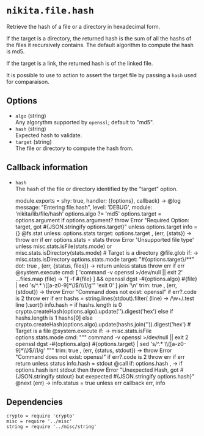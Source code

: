 
# `nikita.file.hash`

Retrieve the hash of a file or a directory in hexadecimal 
form.

If the target is a directory, the returned hash 
is the sum of all the hashs of the files it recursively 
contains. The default algorithm to compute the hash is md5.

If the target is a link, the returned hash is of the linked file.

It is possible to use to action to assert the target file by passing a `hash`
used for comparaison.

## Options

* `algo` (string)   
  Any algorythm supported by `openssl`; default to "md5".
* `hash` (string)   
  Expected hash to validate.
* `target` (string)   
  The file or directory to compute the hash from.

## Callback information

* `hash`   
  The hash of the file or directory identified by the "target" option.

    module.exports = shy: true, handler: ({options}, callback) ->
      @log message: "Entering file.hash", level: 'DEBUG', module: 'nikita/lib/file/hash'
      options.algo ?= 'md5'
      options.target = options.argument if options.argument?
      throw Error "Required Option: target, got #{JSON.stringify options.target}" unless options.target
      info = {}
      @fs.stat
        unless: options.stats
        target: options.target
      , (err, {stats}) ->
        throw err if err
        options.stats = stats
        throw Error 'Unsupported file type' unless misc.stats.isFile(stats.mode) or misc.stats.isDirectory(stats.mode)
      # Target is a directory
      @file.glob
        if: -> misc.stats.isDirectory options.stats.mode
        target: "#{options.target}/**"
        dot: true
      , (err, {status, files}) ->
        return unless status
        throw err if err
        @system.execute
          cmd: [
            'command -v openssl >/dev/null || exit 2'
            ...files.map (file) -> "[ -f #{file} ] && openssl dgst -#{options.algo} #{file} | sed 's/^.* \\([a-z0-9]*\\)$/\\1/g'"
            'exit 0'
          ].join '\n'
          trim: true
        , (err, {stdout}) ->
          throw Error "Command does not exist: openssl" if err?.code is 2
          throw err if err
          hashs = string.lines(stdout).filter( (line) -> /\w+/.test line ).sort()
          info.hash = if hashs.length is 0
            crypto.createHash(options.algo).update('').digest('hex')
          else if hashs.length is 1
            hashs[0]
          else
            crypto.createHash(options.algo).update(hashs.join('')).digest('hex')
      # Target is a file
      @system.execute
        if: -> misc.stats.isFile options.stats.mode
        cmd: """
        command -v openssl >/dev/null || exit 2
        openssl dgst -#{options.algo} #{options.target} | sed 's/^.* \\([a-z0-9]*\\)$/\\1/g'
        """
        trim: true
      , (err, {status, stdout}) ->
        throw Error "Command does not exist: openssl" if err?.code is 2
        throw err if err
        return unless status
        info.hash = stdout
      @call
        if: options.hash
      , ->
        if options.hash isnt stdout
        then throw Error "Unexpected Hash, got #{JSON.stringify stdout} but exepected #{JSON.stringify options.hash}"
      @next (err) ->
        info.status = true unless err
        callback err, info

## Dependencies

    crypto = require 'crypto'
    misc = require '../misc'
    string = require '../misc/string'
